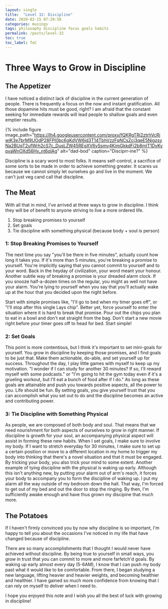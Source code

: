 ```yaml
---
layout: single
title:  "Level 32: Discipline"
date: 2020-02-15 07:29:58
categories: musings
tags: philosophy discipline focus goals habits
permalink: /posts/level-32
toc: true
toc_label: ToC
---
```


# Three Ways to Grow in Discipline

## The Appetizer

I have noticed a distinct lack of discipline in the current generation of people. There is frequently a focus on the now and instant gratification. All those dopamine hits must be good, right? I am afraid that the constant seeking for immediate rewards will lead people to shallow goals and even emptier results.

{% include figure image_path="https://lh4.googleusercontent.com/proxy/fQKRgTRi2ztrhVcRiwjK3e7brM9UOdP28FPI0bc6gKdVW6jd3T14TbhVzzFqNCsZcj3qeE5NjgzsyNa2BUqT2ufWrh2cS7c_DusLZW45REgXV6ySsmy4KimGkkdFi2b8mlT1DvKvpvaWnOXd56Hy_nt6qlAg" alt="dad-bod" caption="Disciprr-ine?" %}

Discipline is a scary word to most folks. It means self-control, a sacrifice of some sorts to be made in order to achieve something greater. It scares us because we cannot simply let ourselves go and live in the moment. We can't just veg cand call that discipline.

## The Meat

With all that in mind, I've arrived at three ways to grow in discipline. I think they will be of benefit to anyone striving to live a more ordered life. 

1. Stop breaking promises to yourself
2. Set goals
3. Tie discipline with something physical (because body + soul is person)

### 1: Stop Breaking Promises to Yourself

The next time you say "you'll be there in five minutes", actually count how long it takes you. If it's more than 5 minutes, you're breaking a promise to yourself. You're implicitly saying that you cannot commit to yourself and to your word. Back in the heyday of civilization, your word meant your honour. Another subtle way of breaking a promise is your dreaded alarm clock. If you snooze half-a-dozen times on the regular, you might as well not have your alarm. You're lying to yourself when you say that you'll actually wake up at the hour that you decided upon the night before.

Start with simple promises like, "I'll go to bed when my timer goes off", or "I'll stop after this single Lays chip". Better yet, force yourself to enter the situation where it is hard to break that promise. Pour out the chips you plan to eat in a bowl and don't eat straight from the bag. Don't start a new movie right before your timer goes off to head for bed. Start simple!

### 2: Set Goals

This point is more contentious, but I think it's important to set mini-goals for yourself. You grow in discipline by keeping those promises, and I find goals to be just that. Make them actionable, do-able, and set yourself up for success. Throughout the day, I play little games with myself to keep up my motivation. "I wonder if I can study for another 30 minutes? If so, I'll reward myself with some podcasts." or "I'm going to hit the gym today even if it's a grueling workout, but I'll eat a bunch of food after if I do." As long as these goals are attainable and push you towards positive aspects, all the power to you. Life should be fun. By setting goals, you give yourself trust that you can accomplish what you set out to do and the discipline becomes an active and contributing power. 

### 3: Tie Discipline with Something Physical

As people, we are composed of both body and soul. That means that we need nourishment for both aspects of ourselves to grow in right manner. If discipline is growth for your soul, an accompanying physical aspect will assist in forming these new habits. When I set goals, I make sure to involve my body. If I want to stretch everyday for 30 minutes, I make sure to set up a certain position or move to a different location in my home to trigger my body into thinking that there's a novel situation and that it must be engaged. By tricking your body, you also trick your mind to some extent. Another example of tying discipline with the physical is waking up early. Although this isn't anything new, by putting your alarm out of arm's reach, it forces your body to accompany you to form the discipline of waking up. I put my alarm all the way outside of my bedroom down the hall. That way, I'm forced to get out of my bed and out the door to stop the ringing. By then, I'm sufficiently awake enough and have thus grown my discipine that much more. 

## The Potatoes

If I haven't firmly convinced you by now why discipline is so important, I'm happy to tell you about the occasions I've noticed in my life that have changed because of discipline. 

There are so many accomplishments that I thought I would never have achieved without discipline. By being true to yourself in small ways, you grow in trust that you can commit to more and more farfetch'd goals. By waking up early almost every day (5-6AM), I know that I can push my body past what it would like to be comfortable. From there, I began studying a new language, lifting heavier and heavier weights, and becoming healthier and healthier. I have gained so much more confidence from knowing that I can rely on myself to deliver when I need to.

I hope you enjoyed this note and I wish you all the best of luck with growing in discipline!
